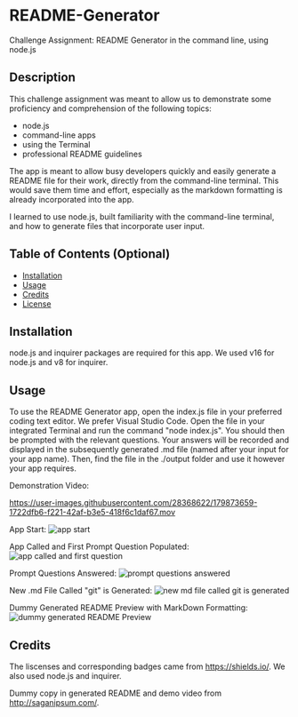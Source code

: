 # README-Generator

Challenge Assignment: README Generator in the command line, using node.js

## Description

This challenge assignment was meant to allow us to demonstrate some proficiency and comprehension of the following topics: 
- node.js
- command-line apps
- using the Terminal
- professional README guidelines

The app is meant to allow busy developers quickly and easily generate a README file for their work, directly from the command-line terminal.  This would save them time and effort, especially as the markdown formatting is already incorporated into the app.  

I learned to use node.js, built familiarity with the command-line terminal, and how to generate files that incorporate user input.  

## Table of Contents (Optional)

- [Installation](#installation)
- [Usage](#usage)
- [Credits](#credits)
- [License](#license)

## Installation

node.js and inquirer packages are required for this app.  We used v16 for node.js and v8 for inquirer.

## Usage

To use the README Generator app, open the index.js file in your preferred coding text editor. We prefer Visual Studio Code.  Open the file in your integrated Terminal and run the command "node index.js".  You should then be prompted with the relevant questions.  Your answers will be recorded and displayed in the subsequently generated .md file (named after your input for your app name).  Then, find the file in the ./output folder and use it however your app requires. 

Demonstration Video: 

https://user-images.githubusercontent.com/28368622/179873659-1722dfb6-f221-42af-b3e5-418f6c1daf67.mov

App Start: 
![app start](https://user-images.githubusercontent.com/28368622/179852622-55b6134e-fa8e-4229-b551-e0e7371e7930.png)

App Called and First Prompt Question Populated:
![app called and first question](https://user-images.githubusercontent.com/28368622/179852691-04671ae1-f462-4606-a403-85312c627286.png)

Prompt Questions Answered: 
![prompt questions answered](https://user-images.githubusercontent.com/28368622/179852722-06a8f5d2-d0c9-4a80-9eee-77a309b4e5a3.png)

New .md File Called "git" is Generated: 
![new md file called git is generated](https://user-images.githubusercontent.com/28368622/179852785-f14530d5-7c5f-473f-afeb-3dffd86c14fc.png)

Dummy Generated README Preview with MarkDown Formatting: 
![dummy generated README Preview ](https://user-images.githubusercontent.com/28368622/179852840-2ea43865-1a06-4e4e-81dd-3433d9d421c1.png)

## Credits

The liscenses and corresponding badges came from <https://shields.io/>. 
We also used node.js and inquirer.

Dummy copy in generated README and demo video from <http://saganipsum.com/>.
